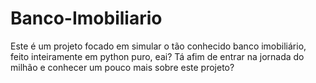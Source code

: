 # Banco-Imobiliario
Este é um projeto focado em simular o tão conhecido banco imobiliário, feito inteiramente em python puro, eai? Tá afim de entrar na jornada do milhão e conhecer um pouco mais sobre este projeto?
